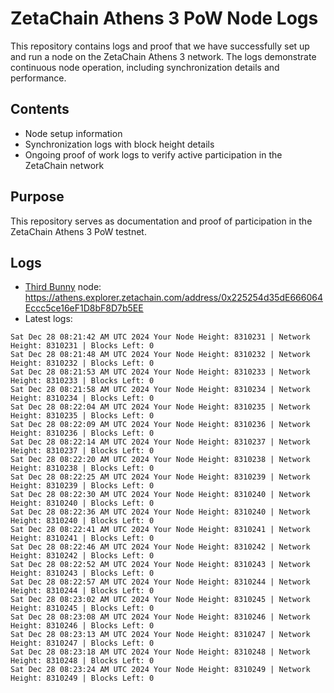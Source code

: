 # ZetaChain Athens 3 PoW Node Logs
This repository contains logs and proof that we have successfully set up and run a node on the ZetaChain Athens 3 network. The logs demonstrate continuous node operation, including synchronization details and performance.

## Contents
- Node setup information
- Synchronization logs with block height details
- Ongoing proof of work logs to verify active participation in the ZetaChain network

## Purpose
This repository serves as documentation and proof of participation in the ZetaChain Athens 3 PoW testnet.

## Logs

- [Third Bunny](https://thirdbunny.xyz/) node: https://athens.explorer.zetachain.com/address/0x225254d35dE666064Eccc5ce16eF1D8bF8D7b5EE
- Latest logs:
```
Sat Dec 28 08:21:42 AM UTC 2024 Your Node Height: 8310231 | Network Height: 8310231 | Blocks Left: 0
Sat Dec 28 08:21:48 AM UTC 2024 Your Node Height: 8310232 | Network Height: 8310232 | Blocks Left: 0
Sat Dec 28 08:21:53 AM UTC 2024 Your Node Height: 8310233 | Network Height: 8310233 | Blocks Left: 0
Sat Dec 28 08:21:58 AM UTC 2024 Your Node Height: 8310234 | Network Height: 8310234 | Blocks Left: 0
Sat Dec 28 08:22:04 AM UTC 2024 Your Node Height: 8310235 | Network Height: 8310235 | Blocks Left: 0
Sat Dec 28 08:22:09 AM UTC 2024 Your Node Height: 8310236 | Network Height: 8310236 | Blocks Left: 0
Sat Dec 28 08:22:14 AM UTC 2024 Your Node Height: 8310237 | Network Height: 8310237 | Blocks Left: 0
Sat Dec 28 08:22:20 AM UTC 2024 Your Node Height: 8310238 | Network Height: 8310238 | Blocks Left: 0
Sat Dec 28 08:22:25 AM UTC 2024 Your Node Height: 8310239 | Network Height: 8310239 | Blocks Left: 0
Sat Dec 28 08:22:30 AM UTC 2024 Your Node Height: 8310240 | Network Height: 8310240 | Blocks Left: 0
Sat Dec 28 08:22:36 AM UTC 2024 Your Node Height: 8310240 | Network Height: 8310240 | Blocks Left: 0
Sat Dec 28 08:22:41 AM UTC 2024 Your Node Height: 8310241 | Network Height: 8310241 | Blocks Left: 0
Sat Dec 28 08:22:46 AM UTC 2024 Your Node Height: 8310242 | Network Height: 8310242 | Blocks Left: 0
Sat Dec 28 08:22:52 AM UTC 2024 Your Node Height: 8310243 | Network Height: 8310243 | Blocks Left: 0
Sat Dec 28 08:22:57 AM UTC 2024 Your Node Height: 8310244 | Network Height: 8310244 | Blocks Left: 0
Sat Dec 28 08:23:02 AM UTC 2024 Your Node Height: 8310245 | Network Height: 8310245 | Blocks Left: 0
Sat Dec 28 08:23:08 AM UTC 2024 Your Node Height: 8310246 | Network Height: 8310246 | Blocks Left: 0
Sat Dec 28 08:23:13 AM UTC 2024 Your Node Height: 8310247 | Network Height: 8310247 | Blocks Left: 0
Sat Dec 28 08:23:18 AM UTC 2024 Your Node Height: 8310248 | Network Height: 8310248 | Blocks Left: 0
Sat Dec 28 08:23:24 AM UTC 2024 Your Node Height: 8310249 | Network Height: 8310249 | Blocks Left: 0
```
